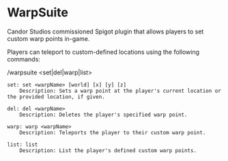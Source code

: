 # WarpSuite
Candor Studios commissioned Spigot plugin that allows players to set custom warp points in-game.

Players can teleport to custom-defined locations using the following commands:

/warpsuite <set|del|warp|list>

    set: set <warpName> [world] [x] [y] [z]
        Description: Sets a warp point at the player's current location or the provided location, if given.

    del: del <warpName>
        Description: Deletes the player's specified warp point.
    
    warp: warp <warpName> 
        Description: Teleports the player to their custom warp point.
    
    list: list
        Description: List the player's defined custom warp points.